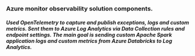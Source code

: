 ### Azure monitor observability solution components.
##### Used OpenTelemetry to capture and publish exceptions, logs and custom metrics. Sent them to Azure Log Analytics via Data Collection rules and endpoint settings. The main goal is sending custom Apache Spark application logs and custom metrics from Azure Databricks to Log Analytics.
